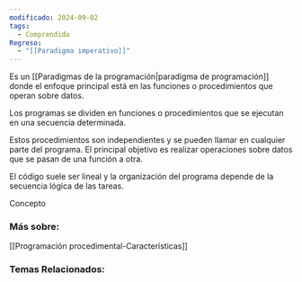 ```yaml
---
modificado: 2024-09-02
tags:
  - Comprendido
Regreso:
  - "[[Paradigma imperativo]]"
---
```


Es un [[Paradigmas de la programación|paradigma de programación]] donde el enfoque principal está en las funciones o procedimientos que operan sobre datos.

Los programas se dividen en funciones o procedimientos que se ejecutan en una secuencia determinada. 

Estos procedimientos son independientes y se pueden llamar en cualquier parte del programa. El principal objetivo es realizar operaciones sobre datos que se pasan de una función a otra. 

El código suele ser lineal y la organización del programa depende de la secuencia lógica de las tareas.





Concepto
### Más sobre: 
[[Programación procedimental-Características]]

### Temas Relacionados:

